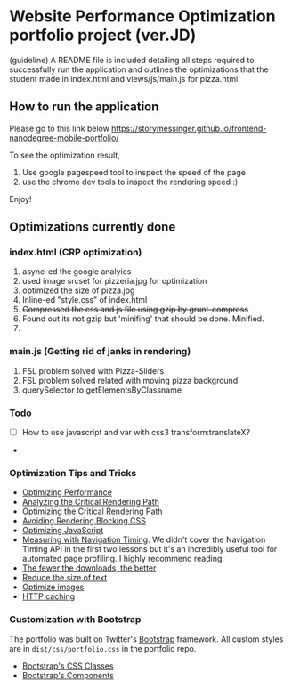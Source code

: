 # Website Performance Optimization portfolio project (ver.JD)

(guideline)
A README file is included detailing all steps required to successfully run the application and outlines the optimizations that the student made in index.html and views/js/main.js for pizza.html.

## How to run the application
Please go to this link below
https://storymessinger.github.io/frontend-nanodegree-mobile-portfolio/

To see the optimization result,
1. Use google pagespeed tool to inspect the speed of the page
2. use the chrome dev tools to inspect  the rendering speed :)

Enjoy!

## Optimizations currently done

### index.html (CRP optimization)
1. async-ed the google analyics
2. used image srcset for pizzeria.jpg for optimization
3. optimized the size of pizza.jpg
4. Inline-ed "style.css" of index.html 
5. ~~Compressed the  css and js file using gzip by grunt-compress~~
6. Found out its not gzip but 'minifing' that should be done. Minified.
7. 


### main.js (Getting rid of janks in rendering)
1. FSL problem solved with Pizza-Sliders
2. FSL problem solved related with moving pizza background
3. querySelector to getElementsByClassname


### Todo
- [ ] How to use javascript and var with css3 transform:translateX?
-  






### Optimization Tips and Tricks
* [Optimizing Performance](https://developers.google.com/web/fundamentals/performance/ "web performance")
* [Analyzing the Critical Rendering Path](https://developers.google.com/web/fundamentals/performance/critical-rendering-path/analyzing-crp.html "analyzing crp")
* [Optimizing the Critical Rendering Path](https://developers.google.com/web/fundamentals/performance/critical-rendering-path/optimizing-critical-rendering-path.html "optimize the crp!")
* [Avoiding Rendering Blocking CSS](https://developers.google.com/web/fundamentals/performance/critical-rendering-path/render-blocking-css.html "render blocking css")
* [Optimizing JavaScript](https://developers.google.com/web/fundamentals/performance/critical-rendering-path/adding-interactivity-with-javascript.html "javascript")
* [Measuring with Navigation Timing](https://developers.google.com/web/fundamentals/performance/critical-rendering-path/measure-crp.html "nav timing api"). We didn't cover the Navigation Timing API in the first two lessons but it's an incredibly useful tool for automated page profiling. I highly recommend reading.
* <a href="https://developers.google.com/web/fundamentals/performance/optimizing-content-efficiency/eliminate-downloads.html">The fewer the downloads, the better</a>
* <a href="https://developers.google.com/web/fundamentals/performance/optimizing-content-efficiency/optimize-encoding-and-transfer.html">Reduce the size of text</a>
* <a href="https://developers.google.com/web/fundamentals/performance/optimizing-content-efficiency/image-optimization.html">Optimize images</a>
* <a href="https://developers.google.com/web/fundamentals/performance/optimizing-content-efficiency/http-caching.html">HTTP caching</a>

### Customization with Bootstrap
The portfolio was built on Twitter's <a href="http://getbootstrap.com/">Bootstrap</a> framework. All custom styles are in `dist/css/portfolio.css` in the portfolio repo.

* <a href="http://getbootstrap.com/css/">Bootstrap's CSS Classes</a>
* <a href="http://getbootstrap.com/components/">Bootstrap's Components</a>
